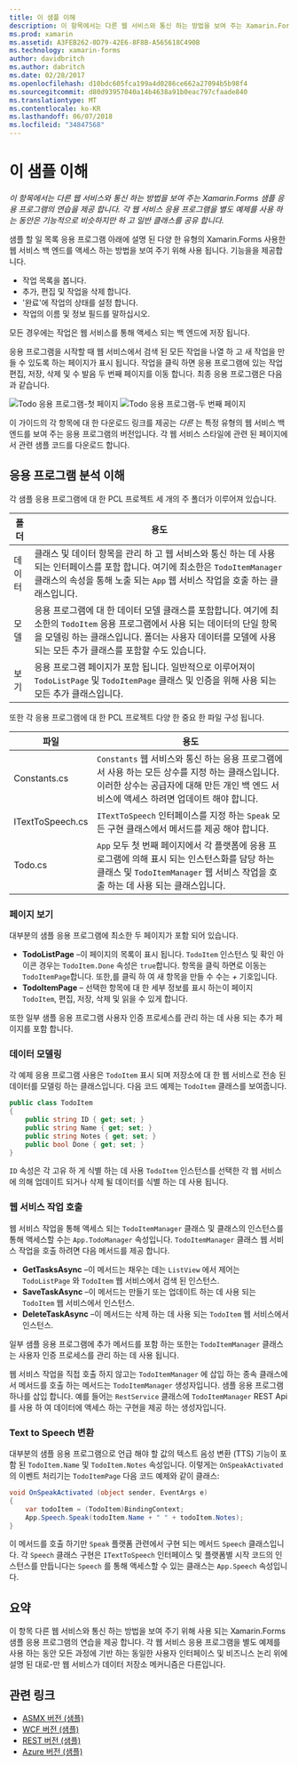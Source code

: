 ```yaml
---
title: 이 샘플 이해
description: 이 항목에서는 다른 웹 서비스와 통신 하는 방법을 보여 주는 Xamarin.Forms 샘플 응용 프로그램의 연습을 제공 합니다. 각 웹 서비스 응용 프로그램을 별도 예제를 사용 하는 동안은 기능적으로 비슷하지만 하 고 일반 클래스를 공유 합니다.
ms.prod: xamarin
ms.assetid: A3FEB262-0D79-42E6-8F8B-A565618C490B
ms.technology: xamarin-forms
author: davidbritch
ms.author: dabritch
ms.date: 02/28/2017
ms.openlocfilehash: d10bdc605fca199a4d0286ce662a27094b5b98f4
ms.sourcegitcommit: d80d93957040a14b4638a91b0eac797cfaade840
ms.translationtype: MT
ms.contentlocale: ko-KR
ms.lasthandoff: 06/07/2018
ms.locfileid: "34847568"
---
```

# <a name="understanding-the-sample"></a>이 샘플 이해

_이 항목에서는 다른 웹 서비스와 통신 하는 방법을 보여 주는 Xamarin.Forms 샘플 응용 프로그램의 연습을 제공 합니다. 각 웹 서비스 응용 프로그램을 별도 예제를 사용 하는 동안은 기능적으로 비슷하지만 하 고 일반 클래스를 공유 합니다._

샘플 할 일 목록 응용 프로그램 아래에 설명 된 다양 한 유형의 Xamarin.Forms 사용한 웹 서비스 백 엔드를 액세스 하는 방법을 보여 주기 위해 사용 됩니다. 기능을을 제공합니다.

- 작업 목록을 봅니다.
- 추가, 편집 및 작업을 삭제 합니다.
- '완료'에 작업의 상태를 설정 합니다.
- 작업의 이름 및 정보 필드를 말하십시오.

모든 경우에는 작업은 웹 서비스를 통해 액세스 되는 백 엔드에 저장 됩니다.

응용 프로그램을 시작할 때 웹 서비스에서 검색 된 모든 작업을 나열 하 고 새 작업을 만들 수 있도록 하는 페이지가 표시 됩니다. 작업을 클릭 하면 응용 프로그램에 있는 작업 편집, 저장, 삭제 및 수 발음 두 번째 페이지를 이동 합니다. 최종 응용 프로그램은 다음과 같습니다.

![](walkthrough-images/app-example-1.png "Todo 응용 프로그램-첫 페이지")
![](walkthrough-images/app-example-2.png "Todo 응용 프로그램-두 번째 페이지")

이 가이드의 각 항목에 대 한 다운로드 링크를 제공는 *다른* 는 특정 유형의 웹 서비스 백 엔드를 보여 주는 응용 프로그램의 버전입니다. 각 웹 서비스 스타일에 관련 된 페이지에서 관련 샘플 코드를 다운로드 합니다.

## <a name="understanding-the-application-anatomy"></a>응용 프로그램 분석 이해

각 샘플 응용 프로그램에 대 한 PCL 프로젝트 세 개의 주 폴더가 이루어져 있습니다.

|폴더|용도|
|--- |--- |
|데이터|클래스 및 데이터 항목을 관리 하 고 웹 서비스와 통신 하는 데 사용 되는 인터페이스를 포함 합니다. 여기에 최소한은 `TodoItemManager` 클래스의 속성을 통해 노출 되는 `App` 웹 서비스 작업을 호출 하는 클래스입니다.|
|모델|응용 프로그램에 대 한 데이터 모델 클래스를 포함합니다. 여기에 최소한의 `TodoItem` 응용 프로그램에서 사용 되는 데이터의 단일 항목을 모델링 하는 클래스입니다. 폴더는 사용자 데이터를 모델에 사용 되는 모든 추가 클래스를 포함할 수도 있습니다.|
|보기|응용 프로그램 페이지가 포함 됩니다. 일반적으로 이루어져이 `TodoListPage` 및 `TodoItemPage` 클래스 및 인증을 위해 사용 되는 모든 추가 클래스입니다.|

또한 각 응용 프로그램에 대 한 PCL 프로젝트 다양 한 중요 한 파일 구성 됩니다.

|파일|용도|
|--- |--- |
|Constants.cs|`Constants` 웹 서비스와 통신 하는 응용 프로그램에서 사용 하는 모든 상수를 지정 하는 클래스입니다. 이러한 상수는 공급자에 대해 만든 개인 백 엔드 서비스에 액세스 하려면 업데이트 해야 합니다.|
|ITextToSpeech.cs|`ITextToSpeech` 인터페이스를 지정 하는 `Speak` 모든 구현 클래스에서 메서드를 제공 해야 합니다.|
|Todo.cs|`App` 모두 첫 번째 페이지에서 각 플랫폼에 응용 프로그램에 의해 표시 되는 인스턴스화를 담당 하는 클래스 및 `TodoItemManager` 웹 서비스 작업을 호출 하는 데 사용 되는 클래스입니다.|

### <a name="viewing-pages"></a>페이지 보기

대부분의 샘플 응용 프로그램에 최소한 두 페이지가 포함 되어 있습니다.

- **TodoListPage** –이 페이지의 목록이 표시 됩니다. `TodoItem` 인스턴스 및 확인 아이콘 경우는 `TodoItem.Done` 속성은 `true`합니다. 항목을 클릭 하면로 이동는 `TodoItemPage`합니다. 또한,를 클릭 하 여 새 항목을 만들 수 수는 *+* 기호입니다.
- **TodoItemPage** – 선택한 항목에 대 한 세부 정보를 표시 하는이 페이지 `TodoItem`, 편집, 저장, 삭제 및 읽을 수 있게 합니다.

또한 일부 샘플 응용 프로그램 사용자 인증 프로세스를 관리 하는 데 사용 되는 추가 페이지를 포함 합니다.

### <a name="modeling-the-data"></a>데이터 모델링

각 예제 응용 프로그램 사용은 `TodoItem` 표시 되며 저장소에 대 한 웹 서비스로 전송 된 데이터를 모델링 하는 클래스입니다. 다음 코드 예제는 `TodoItem` 클래스를 보여줍니다.

```csharp
public class TodoItem
{
    public string ID { get; set; }
    public string Name { get; set; }
    public string Notes { get; set; }
    public bool Done { get; set; }
}
```

`ID` 속성은 각 고유 하 게 식별 하는 데 사용 `TodoItem` 인스턴스를 선택한 각 웹 서비스에 의해 업데이트 되거나 삭제 될 데이터를 식별 하는 데 사용 됩니다.

### <a name="invoking-web-service-operations"></a>웹 서비스 작업 호출

웹 서비스 작업을 통해 액세스 되는 `TodoItemManager` 클래스 및 클래스의 인스턴스를 통해 액세스할 수는 `App.TodoManager` 속성입니다. `TodoItemManager` 클래스 웹 서비스 작업을 호출 하려면 다음 메서드를 제공 합니다.

- **GetTasksAsync** –이 메서드는 채우는 데는 `ListView` 에서 제어는 `TodoListPage` 와 `TodoItem` 웹 서비스에서 검색 된 인스턴스.
- **SaveTaskAsync** –이 메서드는 만들기 또는 업데이트 하는 데 사용 되는 `TodoItem` 웹 서비스에서 인스턴스.
- **DeleteTaskAsync** –이 메서드는 삭제 하는 데 사용 되는 `TodoItem` 웹 서비스에서 인스턴스.

일부 샘플 응용 프로그램에 추가 메서드를 포함 하는 또한는 `TodoItemManager` 클래스는 사용자 인증 프로세스를 관리 하는 데 사용 됩니다.

웹 서비스 작업을 직접 호출 하지 않고는 `TodoItemManager` 에 삽입 하는 종속 클래스에서 메서드를 호출 하는 메서드는 `TodoItemManager` 생성자입니다. 샘플 응용 프로그램 하나를 삽입 합니다. 예를 들어는 `RestService` 클래스에 `TodoItemManager` REST Api를 사용 하 여 데이터에 액세스 하는 구현을 제공 하는 생성자입니다.

### <a name="translating-text-to-speech"></a>Text to Speech 변환

대부분의 샘플 응용 프로그램으로 언급 해야 할 값의 텍스트 음성 변환 (TTS) 기능이 포함 된 `TodoItem.Name` 및 `TodoItem.Notes` 속성입니다. 이렇게는 `OnSpeakActivated` 의 이벤트 처리기는 `TodoItemPage` 다음 코드 예제와 같이 클래스:

```csharp
void OnSpeakActivated (object sender, EventArgs e)
{
    var todoItem = (TodoItem)BindingContext;
    App.Speech.Speak(todoItem.Name + " " + todoItem.Notes);
}
```

이 메서드를 호출 하기만 `Speak` 플랫폼 관련에서 구현 되는 메서드 `Speech` 클래스입니다. 각 `Speech` 클래스 구현은 `ITextToSpeech` 인터페이스 및 플랫폼별 시작 코드의 인스턴스를 만듭니다는 `Speech` 를 통해 액세스할 수 있는 클래스는 `App.Speech` 속성입니다.

## <a name="summary"></a>요약

이 항목 다른 웹 서비스와 통신 하는 방법을 보여 주기 위해 사용 되는 Xamarin.Forms 샘플 응용 프로그램의 연습을 제공 합니다. 각 웹 서비스 응용 프로그램을 별도 예제를 사용 하는 동안 모든 과정에 기반 하는 동일한 사용자 인터페이스 및 비즈니스 논리 위에 설명 된 대로-만 웹 서비스가 데이터 저장소 메커니즘은 다른입니다.


## <a name="related-links"></a>관련 링크

- [ASMX 버전 (샘플)](https://developer.xamarin.com/samples/xamarin-forms/WebServices/TodoASMX)
- [WCF 버전 (샘플)](https://developer.xamarin.com/samples/xamarin-forms/WebServices/TodoWCF)
- [REST 버전 (샘플)](https://developer.xamarin.com/samples/xamarin-forms/WebServices/TodoREST)
- [Azure 버전 (샘플)](https://developer.xamarin.com/samples/xamarin-forms/WebServices/TodoAzure)
